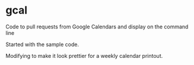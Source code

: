 # gcal

Code to pull requests from Google Calendars and display on the command line

Started with the sample code.

Modifying to make it look prettier for a weekly calendar printout.
